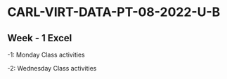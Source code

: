 # CARL-VIRT-DATA-PT-08-2022-U-B



## Week - 1 Excel 

-1: Monday Class activities

-2: Wednesday Class activities
